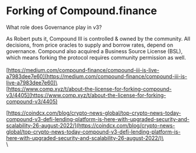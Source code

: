 # Forking of Compound.finance

What role does Governance play in v3?

As Robert puts it, Compound III is controlled & owned by the community. All decisions, from price oracles to supply and borrow rates, depend on governance. Compound also acquired a Business Source License (BSL), which means forking the protocol requires community permission as well.\
\
[https://medium.com/compound-finance/compound-iii-is-live-a7983dee7e60](https://medium.com/compound-finance/compound-iii-is-live-a7983dee7e60)\
\
[https://www.comp.xyz/t/about-the-license-for-forking-compound-v3/4405](https://www.comp.xyz/t/about-the-license-for-forking-compound-v3/4405)

[https://coindcx.com/blog/crypto-news-global/top-crypto-news-today-compound-v3-defi-lending-platform-is-here-with-upgraded-security-and-scalability-26-august-2022/](https://coindcx.com/blog/crypto-news-global/top-crypto-news-today-compound-v3-defi-lending-platform-is-here-with-upgraded-security-and-scalability-26-august-2022/)\
\
\
